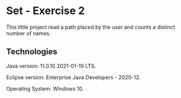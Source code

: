 # Set - Exercise 2
This little project read a path placed by the user and counts a distinct number of names.

Technologies
-----------------------------------
Java version: 11.0.10 2021-01-19 LTS.

Eclipse version: Enterprise Java Developers - 2020-12.

Operating System: Windows 10.
